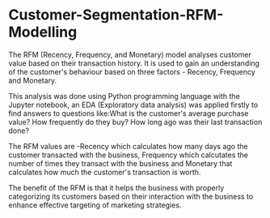 # Customer-Segmentation-RFM-Modelling
The RFM (Recency, Frequency, and Monetary) model analyses customer value based on their transaction history. 
It is used to gain an understanding of the customer's behaviour based on three factors - Recency, Frequency and Monetary.

This analysis was done using Python programming language with the Jupyter notebook, an EDA (Exploratory data analysis) was applied firstly to find answers to questions like:What is the customer's average purchase value? How frequently do they buy? How long ago was their last transaction done?

The RFM values are -Recency which calculates how many days ago the customer transacted with the business, Frequency which
calcutates the number of times they transact with the business and Monetary that calculates how much the customer's transaction is worth.

The benefit of the RFM is that it helps the business with properly categorizing its customers based on their interaction with the business
to enhance effective targeting of marketing strategies.
